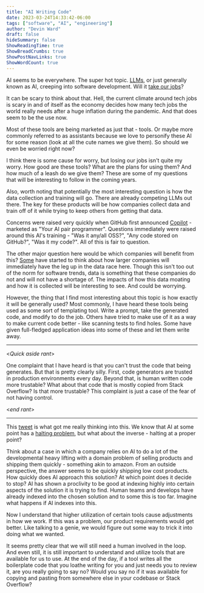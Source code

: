 ```yaml
---
title: "AI Writing Code"
date: 2023-03-24T14:33:42-06:00
tags: ["software", "AI", "engineering"]
author: "Devin Ward"
draft: false
hideSummary: false
ShowReadingTime: true
ShowBreadCrumbs: true
ShowPostNavLinks: true
ShowWordCount: true
---
```


AI seems to be everywhere. The super hot topic. [LLMs](https://en.wikipedia.org/wiki/Wikipedia:Large_language_models), or just generally known as AI, creeping into
software development. Will it [take our jobs](https://youtu.be/APo2p4-WXsc)?

It can be scary to think about that. Hell, the current climate around tech jobs is scary in and of itself
as the economy decides how many tech jobs the world really needs after a huge inflation during the pandemic.
And that does seem to be the use now. 

Most of these tools are being marketed as just that - tools. Or maybe more commonly referred to 
as assistants because we love to personify these AI for some reason (look at all the cute names we give them).
So should we even be worried right now?

I think there is some cause for worry, but losing our jobs isn't quite my worry.
How good are these tools? What are the plans for using them? And how much of a leash do we give them?
These are some of my questions that will be interesting to follow in the coming years. 

Also, worth noting that potentially the most interesting question is how the data collection and training will go.
There are already competing LLMs out there.
The key for these products will be how companies collect data and train off of it while trying to keep others from getting that data. 

Concerns were raised very quickly when GitHub first announced [Copilot](https://github.com/features/copilot) - marketed as "Your AI pair programmer".
Questions immediately were raised around this AI's training - "Was it any/all OSS?", "Any code stored on GitHub?", "Was it my code?".
All of this is fair to question. 

The other major question here would be which companies will benefit from this?
[Some](https://twitter.com/GergelyOrosz/status/1639286626831433729) have started to think about how larger companies 
will immediately have the leg up in the data race here. Though this isn't too out of the norm for software trends, data
is something that these companies do not and will not have a shortage of.
The impacts of how this data moating and how it is collected will be interesting to see. And could be worrying.

However, the thing that I find most interesting about this topic is how exactly it will be generally used?
Most commonly, I have heard these tools being used as some sort of templating tool. Write a prompt, take the generated code,
and modify to do the job. Others have tried to make use of it as a way to make current code better - like scanning
tests to find holes. Some have given full-fledged application ideas into some of these and let them write away.

---
<*Quick aside rant*>

One complaint that I have heard is that you can't trust the code that being generates. But that is pretty clearly silly.
First, code generators are trusted in production environments every day. Beyond that, is human written code more trustable?
What about that code that is mostly copied from Stack Overflow? Is that more trustable? This complaint is just a case of 
the fear of not having control.

<*end rant*>

---

This [tweet](https://twitter.com/ben11kehoe/status/1639355066837508096) is what got me really thinking into this. We know that 
AI at some point has a [halting problem](https://en.wikipedia.org/wiki/Halting_problem), but what about the inverse - 
halting at a proper point?

Think about a case in which a company relies on AI to do a lot of the developmental heavy lifting with a domain problem of selling
products and shipping them quickly - something akin to amazon. From an outside perspective, the answer seems to be quickly shipping
low cost products. How quickly does AI approach this solution? At which point does it decide to stop? AI has shown a proclivity 
to be good at indexing highly into certain aspects of the solution it is trying to find. Human teams and develops have already
indexed into the chosen solution and to some this is too far. Imagine what happens if AI indexes into this.

Now I understand that higher utilization of certain tools cause adjustments in how we work. If this was a problem, our
product requirements would get better. Like talking to a genie, we would figure out some way to trick it into doing what we wanted.

It seems pretty clear that we will still need a human involved in the loop. And even still, it is still
important to understand and utilize tools that are available for us to use. At the end of the day, if a tool writes all the
boilerplate code that you loathe writing for you and just needs you to review it, are you really going to say no? Would you
say no if it was available for copying and pasting from somewhere else in your codebase or Stack Overflow?